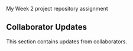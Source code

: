 My Week 2 project repository assignment

## Collaborator Updates
This section contains updates from collaborators.
